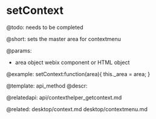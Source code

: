 setContext
=============


@todo:
	needs to be completed

@short:
sets the master area for contextmenu

@params:
- area		object		webix component or HTML object



@example:
setContext:function(area){
	this._area = area;
}

@template:	api_method
@descr:

@relatedapi:
api/contexthelper_getcontext.md

@related:
	desktop/context.md
    desktop/contextmenu.md